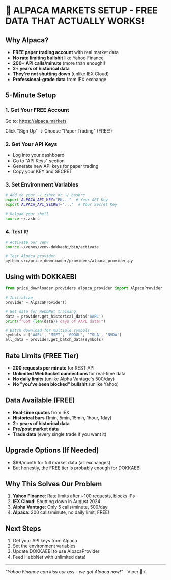 # 🚀 ALPACA MARKETS SETUP - FREE DATA THAT ACTUALLY WORKS!

## Why Alpaca?
- **FREE paper trading account** with real market data
- **No rate limiting bullshit** like Yahoo Finance
- **200+ API calls/minute** (more than enough!)
- **2+ years of historical data**
- **They're not shutting down** (unlike IEX Cloud)
- **Professional-grade data** from IEX exchange

## 5-Minute Setup

### 1. Get Your FREE Account
Go to: https://alpaca.markets

Click "Sign Up" → Choose "Paper Trading" (FREE!)

### 2. Get Your API Keys
- Log into your dashboard
- Go to "API Keys" section
- Generate new API keys for paper trading
- Copy your KEY and SECRET

### 3. Set Environment Variables
```bash
# Add to your ~/.zshrc or ~/.bashrc
export ALPACA_API_KEY="PK..."  # Your API Key
export ALPACA_API_SECRET="..."  # Your Secret Key

# Reload your shell
source ~/.zshrc
```

### 4. Test It!
```bash
# Activate our venv
source ~/venvs/venv-dokkaebi/bin/activate

# Test Alpaca provider
python src/price_downloader/providers/alpaca_provider.py
```

## Using with DOKKAEBI

```python
from price_downloader.providers.alpaca_provider import AlpacaProvider

# Initialize
provider = AlpacaProvider()

# Get data for HebbNet training
data = provider.get_historical_data('AAPL')
print(f"Got {len(data)} days of AAPL data!")

# Batch download for multiple symbols
symbols = ['AAPL', 'MSFT', 'GOOGL', 'TSLA', 'NVDA']
all_data = provider.get_batch_data(symbols)
```

## Rate Limits (FREE Tier)
- **200 requests per minute** for REST API
- **Unlimited WebSocket connections** for real-time data
- **No daily limits** (unlike Alpha Vantage's 500/day)
- **No "you've been blocked" bullshit** (unlike Yahoo)

## Data Available (FREE)
- **Real-time quotes** from IEX
- **Historical bars** (1min, 5min, 15min, 1hour, 1day)
- **2+ years of historical data**
- **Pre/post market data**
- **Trade data** (every single trade if you want it)

## Upgrade Options (If Needed)
- $99/month for full market data (all exchanges)
- But honestly, the FREE tier is probably enough for DOKKAEBI

## Why This Solves Our Problem
1. **Yahoo Finance**: Rate limits after ~100 requests, blocks IPs
2. **IEX Cloud**: Shutting down in August 2024
3. **Alpha Vantage**: Only 5 calls/minute, 500/day
4. **Alpaca**: 200 calls/minute, no daily limit, FREE!

## Next Steps
1. Get your API keys from Alpaca
2. Set the environment variables
3. Update DOKKAEBI to use AlpacaProvider
4. Feed HebbNet with unlimited data!

---

*"Yahoo Finance can kiss our ass - we got Alpaca now!"* - Viper 🐍⚡